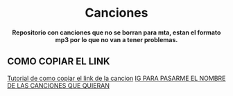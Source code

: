 <h1 align="center">
  <br>
  Canciones
  <br>
</h1>
<h4 align="center">Repositorio con canciones que no se borran para mta, estan el formato mp3 por lo que no van a tener problemas.</h4>

## COMO COPIAR EL LINK

<p>
  <a href="https://gyazo.com/21402281cc3d3bf54ff869fe59932175">Tutorial de como copiar el link de la cancion</a>
  <a href="https://www.instagram.com/lucas.emetea/">IG PARA PASARME EL NOMBRE DE LAS CANCIONES QUE QUIERAN</a>
</p>
